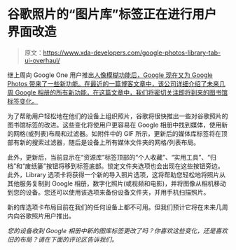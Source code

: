 # 谷歌照片的“图片库”标签正在进行用户界面改造

> 原文：<https://www.xda-developers.com/google-photos-library-tab-ui-overhaul/>

继上周向 Google One 用户推出[人像模糊功能后，Google 现在又为 Google Photos 带来了一些新功能。在最近的一篇博客文章中，该公司详细介绍了未来几周 Google 相册的所有新功能，在这篇文章中，我们将密切关注即将到来的图书馆标签变化。](https://www.xda-developers.com/google-photos-portrait-blur-google-one/)

为了帮助用户轻松地在他们的设备上组织照片，谷歌将很快推出一些对谷歌照片的图书馆标签的改进。这些变化将使用户更容易在 Google 相册中找到媒体，使用新的网格(或列表)布局和过滤器。如附件中的 GIF 所示，更新后的媒体库标签将在顶部有新的搜索过滤器，随后是设备上所有媒体文件夹的网格/列表布局。

此外，更新后，当前显示在“资源库”标签顶部的“个人收藏”、“实用工具”、“归档”和“废纸篓”按钮将移到标签底部。锁定文件夹选项也会出现在这些按钮旁边。此外，Library 选项卡将获得一个新的导入照片选项，这将帮助您轻松地将照片从其他服务复制到 Google 相册，数字化照片(或视频和电影)，并将图像从相机移动到您的设备。您还可以使用该选项来备份设备文件夹，并用手机扫描照片。

新的库选项卡布局目前在我们的任何设备上都不可用。但我们预计它将在未来几周内向谷歌照片用户推出。

*您的设备收到 Google 相册中新的图库标签更改了吗？你喜欢这些变化，还是喜欢旧的布局？请在下面的评论区告诉我们。*